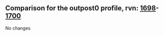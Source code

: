 ## Comparison for the outpost0 profile, rvn: [1698](https://github.com/PRO100KatYT/FortniteProfileRevisions/tree/main/profiles/outpost0/1698%20outpost0.json)-[1700](https://github.com/PRO100KatYT/FortniteProfileRevisions/tree/main/profiles/outpost0/1700%20outpost0.json)

No changes
